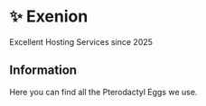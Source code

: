 # ✨ Exenion
Excellent Hosting Services since 2025

## Information
Here you can find all the Pterodactyl Eggs we use.
